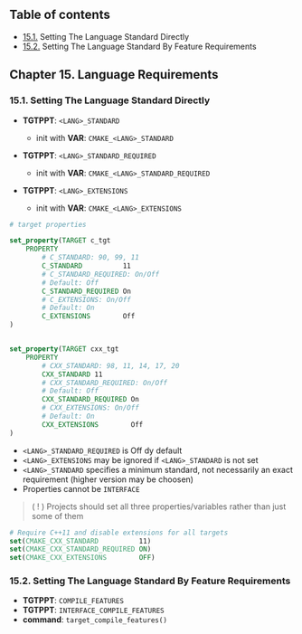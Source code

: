## Table of contents

- [15.1.](#chapter_15.1) Setting The Language Standard Directly
- [15.2.](#chapter_15.2) Setting The Language Standard By Feature Requirements 

## Chapter 15. Language Requirements

### <a name="chapter_15.1"></a> 15.1. Setting The Language Standard Directly

- **TGTPPT**: `<LANG>_STANDARD` 
    - init with **VAR**: `CMAKE_<LANG>_STANDARD`

- **TGTPPT**: `<LANG>_STANDARD_REQUIRED` 
    - init with **VAR**: `CMAKE_<LANG>_STANDARD_REQUIRED`

- **TGTPPT**: `<LANG>_EXTENSIONS` 
    - init with **VAR**: `CMAKE_<LANG>_EXTENSIONS`


```cmake
# target properties

set_property(TARGET c_tgt 
    PROPERTY
        # C_STANDARD: 90, 99, 11
        C_STANDARD          11
        # C_STANDARD_REQUIRED: On/Off 
        # Default: Off
        C_STANDARD_REQUIRED On
        # C_EXTENSIONS: On/Off 
        # Default: On
        C_EXTENSIONS        Off 
) 


set_property(TARGET cxx_tgt
    PROPERTY 
        # CXX_STANDARD: 98, 11, 14, 17, 20
        CXX_STANDARD 11
        # CXX_STANDARD_REQUIRED: On/Off 
        # Default: Off
        CXX_STANDARD_REQUIRED On
        # CXX_EXTENSIONS: On/Off 
        # Default: On
        CXX_EXTENSIONS        Off
) 
```

- `<LANG>_STANDARD_REQUIRED` is Off dy default
- `<LANG>_EXTENSIONS` may be ignored if `<LANG>_STANDARD` is not set
- `<LANG>_STANDARD` specifies a minimum standard, not necessarily an exact requirement (higher version may be choosen)
- Properties cannot be `INTERFACE`

> ( ! ) Projects should set all three properties/variables rather than just some of them

```cmake
# Require C++11 and disable extensions for all targets
set(CMAKE_CXX_STANDARD          11)
set(CMAKE_CXX_STANDARD_REQUIRED ON)
set(CMAKE_CXX_EXTENSIONS        OFF)
```

### <a name="chapter_15.2"></a> 15.2. Setting The Language Standard By Feature Requirements

- **TGTPPT**: `COMPILE_FEATURES`
- **TGTPPT**: `INTERFACE_COMPILE_FEATURES`
- **command**: `target_compile_features()`
